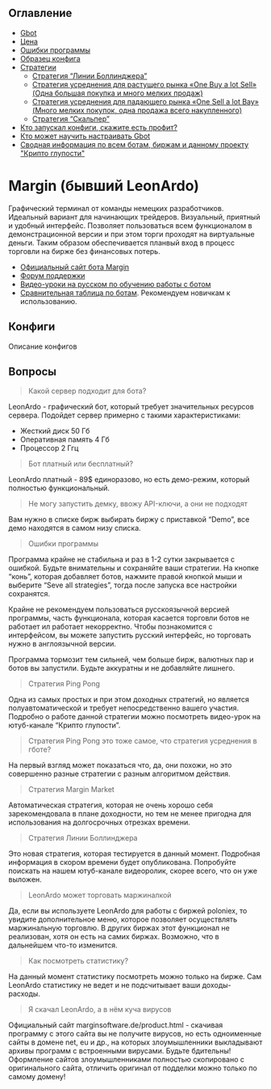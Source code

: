 ## Оглавление

* [Gbot](#gbot)
* [Цена](#Цена)
* [Ошибки программы](#Ошибки-программы)
* [Образец конфига](#Образец-конфига)
* [Стратегии](#Стратегии)
  * [Стратегия “Линии Боллинджера”](#Стратегия-Линии-Боллинджера)
  * [Стратегия усреднения для растущего рынка «One Buy a lot Sell» (Одна большая покупка и много мелких продаж)](#Стратегия-усреднения-для-растущего-рынка-one-buy-a-lot-sell-Одна-большая-покупка-и-много-мелких-продаж)
  * [Стратегия усреднения для падающего рынка «One Sell a lot Bay» (Много мелких покупок, одна продажа всего накупленного)](#Стратегия-усреднения-для-падающего-рынка-one-sell-a-lot-bay-Много-мелких-покупок-одна-продажа-всего-накупленного)
  * [Стратегия “Скальпер”](#Стратегия-Скальпер)
* [Кто запускал конфиги, скажите есть профит?](#Кто-запускал-конфиги-скажите-есть-профит)
* [Кто может научить настраивать Gbot](#Кто-может-научить-настраивать-gbot)
* [Сводная информация по всем ботам, биржам и данному проекту "Крипто глупости"](/README.md)

# Margin (бывший LeonArdo)
Графический терминал от команды немецких разработчиков. Идеальный вариант для начинающих трейдеров. Визуальный, приятный и удобный интерфейс. Позволяет пользоваться всем функционалом в демонстрационной версии и при этом торги проходят на виртуальные деньги. Таким образом обеспечивается планвый вход в процесс торговли на бирже без финансовых потерь.

* [Официальный сайт бота Margin](https://margin.de/)
* [Форум поддержки](https://bitcointalk.org/index.php?topic=506317.0)
* [Видео-уроки на русском по обучению работы с ботом](https://www.youtube.com/watch?v=YHMzU2IqA1A&list=PLbYtQ6_YnkBTMroR-jMcD2_riqIU31ckt)
* [Сравнительная таблица по ботам](https://docs.google.com/spreadsheets/d/1VMG21PQHvU3cDLZ6fLL17TWjiEgWzSpRfk3jA37MMUg/edit?usp=sharing). Рекомендуем новичкам к использованию.

## Конфиги
Описание конфигов

## Вопросы

> Какой сервер подходит для бота?

LeonArdo - графический бот, который требует значительных ресурсов сервера. Подойдет сервер примерно с такими характеристиками:

* Жесткий диск 50 Гб
* Оперативная память 4 Гб
* Процессор 2 Ггц

> Бот платный или бесплатный?

LeonArdo платный - 89$ единоразово, но есть демо-режим, который полностью функциональный.

> Не могу запустить демку, ввожу API-ключи, а они не подходят

Вам нужно в списке бирж выбирать биржу с приставкой “Demo”, все демо находятся в самом низу списка.

> Ошибки программы

Программа крайне не стабильна и раз в 1-2 сутки закрывается с ошибкой. Будьте внимательны и сохраняйте ваши стратегии. На кнопке “конь”, которая добавляет ботов, нажмите правой кнопкой мыши и выберите “Seve all strategies”, тогда после запуска все настройки сохранятся.

Крайне не рекомендуем пользоваться русскоязычной версией программы, часть функционала, которая касается торговли ботов не работает ил работает некорректно. Чтобы познакомится с интерфейсом, вы можете запустить русский интерфейс, но торговать нужно в англоязычной версии.

Программа тормозит тем сильней, чем больше бирж, валютных пар и ботов вы запустили. Будьте аккуратны и не добавляйте лишнего.


> Стратегия Ping Pong

Одна из самых простых и при этом доходных стратегий, но является полуавтоматической и требует непосредственно вашего участия. Подробно о работе данной стратегии можно посмотреть видео-урок на ютуб-канале “Крипто глупости”.

> Стратегия Ping Pong это тоже самое, что стратегия усреднения в гботе?

На первый взгляд может показаться что, да, они похожи, но это совершенно разные стратегии с разным алгоритмом действия.

> Стратегия Margin Market

Автоматическая стратегия, которая не очень хорошо себя зарекомендовала в плане доходности, но тем не менее пригодна для использования на долгосрочных отрезках времени.

> Стратегия Линии Боллинджера

Это новая стратегия, которая тестируется в данный момент. Подробная информация в скором времени будет опубликована. Попробуйте поискать на нашем ютуб-канале видеоролик, скорее всего, что он уже выложен.

> LeonArdo может торговать маржиналкой

Да, если вы используете LeonArdo для работы с биржей poloniex, то увидите дополнительное меню, которое позволяет осуществлять маржинальную торговлю. В других биржах этот функционал не реализован, хотя он есть на самих биржах. Возможно, что в дальнейшем что-то изменится.

>  Как посмотреть статистику?

На данный момент статистику посмотреть можно только на бирже. Сам LeonArdo статистику не ведет и не подсчитывает ваши доходы-расходы.

>  Я скачал LeonArdo, а в нём куча вирусов

Официальный сайт marginsoftware.de/product.html - скачивая программу с этого сайта вы не получите вирусов, но есть одноименные сайты в домене net, eu и др., на которых злоумышленники выкладывают архивы программ с встроенными вирусами. Будьте бдительны! Оформление сайтов злоумышленниками полностью скопировано с оригинального сайта, отличить оригинал от подделки можно только по самому домену!
